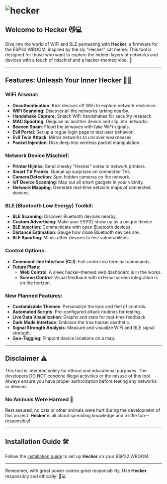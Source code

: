 # ![hecker](https://github.com/user-attachments/assets/a9919445-ef0e-4691-8d77-8e351f288909)

## Welcome to **Hecker** 😼💻

Dive into the world of WiFi and BLE pentesting with **Hecker**, a firmware for the ESP32 WROOM, inspired by the sly "Hecker" cat meme. This tool is designed for those who want to explore the hidden layers of networks and devices with a touch of mischief and a hacker-themed vibe. 🐾

---

## Features: Unleash Your Inner Hecker 🕵️‍♂️

### WiFi Arsenal:
- **Deauthentication**: Kick devices off WiFi to explore network resilience.
- **WiFi Scanning**: Discover all the networks lurking nearby.
- **Handshake Capture**: Snatch WiFi handshakes for security research.
- **MAC Spoofing**: Disguise as another device and slip into networks.
- **Beacon Spam**: Flood the airwaves with fake WiFi signals.
- **Evil Portal**: Set up a rogue login page to test user behavior.
- **Evil Twin Attack**: Mirror networks to uncover weaknesses.
- **Packet Injection**: Dive deep into wireless packet manipulation.

### Network Device Mischief:
- **Printer Hijinks**: Send cheeky "Hecker" notes to network printers.
- **Smart TV Pranks**: Queue up surprises on connected TVs.
- **Camera Detection**: Spot hidden cameras on the network.
- **IoT Device Scanning**: Map out all smart gadgets in your vicinity.
- **Network Mapping**: Generate real-time network maps of connected devices.

### BLE (Bluetooth Low Energy) Toolkit:
- **BLE Scanning**: Discover Bluetooth devices nearby.
- **Custom Advertising**: Make your ESP32 show up as a unique device.
- **BLE Injection**: Communicate with open Bluetooth devices.
- **Distance Estimation**: Gauge how close Bluetooth devices are.
- **BLE Spoofing**: Mimic other devices to test vulnerabilities.

### Control Options:
- **Command-line Interface (CLI)**: Full control via terminal commands.
- **Future Plans**:
  - **Web Control**: A sleek hacker-themed web dashboard is in the works.
  - **Screen Control**: Visual feedback with external screen integration is on the horizon.

### New Planned Features:
- **Customizable Themes**: Personalize the look and feel of controls.
- **Automated Scripts**: Pre-configured attack routines for testing.
- **Live Data Visualization**: Graphs and stats for real-time feedback.
- **Dark Mode Interface**: Embrace the true hacker aesthetic.
- **Signal Strength Analysis**: Measure and visualize WiFi and BLE signal strength.
- **Geo-Tagging**: Pinpoint device locations on a map.

---

## Disclaimer ⚠️
This tool is intended solely for ethical and educational purposes. The developers DO NOT condone illegal activities or the misuse of this tool. Always ensure you have proper authorization before testing any networks or devices.

### **No Animals Were Harmed** 🐾
Rest assured, no cats or other animals were hurt during the development of this project. **Hecker** is all about spreading knowledge and a little fun—responsibly!

---

## Installation Guide 🛠️
Follow the [installation guide](https://sites.google.com/view/guideinstall/home) to set up **Hecker** on your ESP32 WROOM.

---

Remember, with great power comes great responsibility. Use **Hecker** responsibly and ethically! 🐾💻
